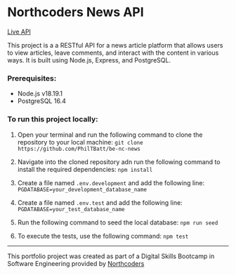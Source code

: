 # Northcoders News API

[Live API]((https://be-nc-news-oovq.onrender.com))

This project is a a RESTful API for a news article platform that allows users to view articles, leave comments, and interact with the content in various ways. It is built using Node.js, Express, and PostgreSQL.

### Prerequisites:
- Node.js v18.19.1
- PostgreSQL 16.4

### To run this project locally:

1. Open your terminal and run the following command to clone the repository to your local machine:
`git clone https://github.com/PhilTBatt/be-nc-news`

2. Navigate into the cloned repository adn run the following command to install the required dependencies:
`npm install`

3. Create a file named `.env.development` and add the following line:
`PGDATABASE=your_development_database_name`

4. Create a file named `.env.test` and add the following line:
`PGDATABASE=your_test_database_name`

5. Run the following command to seed the local database:
`npm run seed`

6. To execute the tests, use the following command:
`npm test`

--- 

This portfolio project was created as part of a Digital Skills Bootcamp in Software Engineering provided by [Northcoders](https://northcoders.com/)
